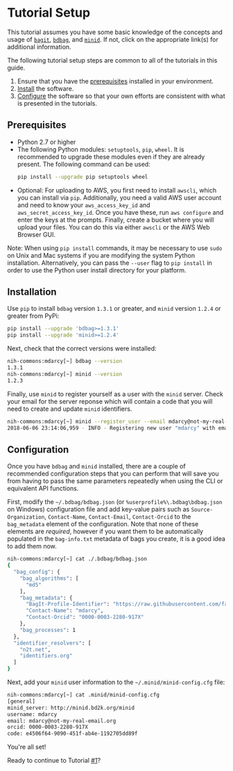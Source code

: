 # Tutorial Setup
This tutorial assumes you have some basic knowledge of the concepts and usage of [`bagit`](https://tools.ietf.org/html/draft-kunze-bagit-16), [`bdbag`](https://github.com/fair-research/bdbag), and [`minid`](https://github.com/fair-research/minid). If not, click on the appropriate link(s) for additional information.

The following tutorial setup steps are common to all of the tutorials in this guide.
1. Ensure that you have the [prerequisites](#prerequisites) installed in your environment.
2. [Install](#installation) the software.
3. [Configure](#configuration) the software so that your own efforts are consistent with what is presented in the tutorials.
<a name="prerequisites"></a>

## Prerequisites
* Python 2.7 or higher
* The following Python modules: `setuptools`, `pip`, `wheel`. It is recommended to upgrade these modules even if they are already present. The following command can be used:
    ```sh
    pip install --upgrade pip setuptools wheel
    ```
* Optional: For uploading to AWS, you first need to install `awscli`, which you can install via `pip`.
Additionally, you need a valid AWS user account and need to know your `aws_access_key_id`
and `aws_secret_access_key_id`. Once you have these, run `aws configure` and enter the keys
at the prompts. Finally, create a bucket where you will upload your files.
You can do this via either `awscli` or the AWS Web Browser GUI.

Note: When using `pip install` commands, it may be necessary to use `sudo` on Unix and Mac
systems if you are modifying the system Python installation. Alternatively, you can pass the
`--user` flag to `pip install` in order to use the Python user install directory for your platform.
<a name="installation"></a>

## Installation
Use `pip` to install `bdbag` version `1.3.1` or greater, and `minid` version `1.2.4` or greater from PyPi:
```sh
pip install --upgrade 'bdbag>=1.3.1'
pip install --upgrade 'minid>=1.2.4'
```
Next, check that the correct versions were installed:
```sh
nih-commons:mdarcy[~] bdbag --version
1.3.1
nih-commons:mdarcy[~] minid --version
1.2.3
```
Finally, use `minid` to register yourself as a user with the `minid` server. Check your email for the server reponse which will contain a code that you will need to create and update `minid` identifiers.
```sh
nih-commons:mdarcy[~] minid --register_user --email mdarcy@not-my-real-email.org --name mdarcy --orcid 0000-0003-2280-917X
2018-06-06 23:14:06,959 - INFO - Registering new user "mdarcy" with email "mdarcy@not-my-real-email.org" and orcid "0000-0003-2280-917X"
```

<a name="configuration"></a>
## Configuration
Once you have `bdbag` and `minid` installed, there are a couple of recommended configuration
steps that you can perform that will save you from having to pass the same parameters repeatedly
when using the CLI or equivalent API functions.

First, modify the `~/.bdbag/bdbag.json` (or `%userprofile%\.bdbag\bdbag.json` on Windows)
configuration file and add key-value pairs such as `Source-Organization`, `Contact-Name`,
`Contact-Email`, `Contact-Orcid` to the `bag_metadata` element of the configuration.
Note that none of these elements are _required_, however if you want them to be automatically
populated in the `bag-info.txt` metadata of bags you create, it is a good idea to add them now.
```sh
nih-commons:mdarcy[~] cat ./.bdbag/bdbag.json
{
  "bag_config": {
    "bag_algorithms": [
      "md5"
    ],
    "bag_metadata": {
      "BagIt-Profile-Identifier": "https://raw.githubusercontent.com/fair-research/bdbag/master/profiles/bdbag-profile.json",
      "Contact-Name": "mdarcy",
      "Contact-Orcid": "0000-0003-2280-917X"
    },
    "bag_processes": 1
  },
  "identifier_resolvers": [
    "n2t.net",
    "identifiers.org"
  ]
}
```

Next, add your `minid` user information to the `~/.minid/minid-config.cfg` file:
```sh
nih-commons:mdarcy[~] cat .minid/minid-config.cfg
[general]
minid_server: http://minid.bd2k.org/minid
username: mdarcy
email: mdarcy@not-my-real-email.org
orcid: 0000-0003-2280-917X
code: e4506f64-9090-451f-ab4e-1192705dd89f
```

You're all set!

Ready to continue to Tutorial [#1](tutorial-1.md)?

